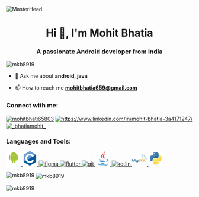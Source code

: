 ![MasterHead](https://external-content.duckduckgo.com/iu/?u=https%3A%2F%2F4.bp.blogspot.com%2F-6vGvy4vCcvE%2FXdcwnaf7XzI%2FAAAAAAAANZM%2FIo2mm8SXjmUVCo60byOn-XpLUpn54nizACLcBGAsYHQ%2Fs1600%2Fimage1.gif&f=1&nofb=1&ipt=c003006ff12e91502ff4aea3d2b104264de74a1a2b90a503d02e882d2883d07b&ipo=images)

<h1 align="center">Hi 👋, I'm Mohit Bhatia</h1>
<h3 align="center">A passionate Android developer from India</h3>

<p align="left"> <img src="https://komarev.com/ghpvc/?username=mkb8919&label=Profile%20views&color=0e75b6&style=flat" alt="mkb8919" /> </p>

- 💬 Ask me about **android, java**

- 📫 How to reach me **mohitbhatia659@gmail.com**

<h3 align="left">Connect with me:</h3>
<p align="left">
<a href="https://twitter.com/mohitbhati65803" target="blank"><img align="center" src="https://raw.githubusercontent.com/rahuldkjain/github-profile-readme-generator/master/src/images/icons/Social/twitter.svg" alt="mohitbhati65803" height="30" width="40" /></a>
<a href="https://linkedin.com/in/https://www.linkedin.com/in/mohit-bhatia-3a4171247/" target="blank"><img align="center" src="https://raw.githubusercontent.com/rahuldkjain/github-profile-readme-generator/master/src/images/icons/Social/linked-in-alt.svg" alt="https://www.linkedin.com/in/mohit-bhatia-3a4171247/" height="30" width="40" /></a>
<a href="https://instagram.com/_bhatiamohit_" target="blank"><img align="center" src="https://raw.githubusercontent.com/rahuldkjain/github-profile-readme-generator/master/src/images/icons/Social/instagram.svg" alt="_bhatiamohit_" height="30" width="40" /></a>
</p>

<h3 align="left">Languages and Tools:</h3>
<p align="left"> <a href="https://developer.android.com" target="_blank" rel="noreferrer"> <img src="https://raw.githubusercontent.com/devicons/devicon/master/icons/android/android-original-wordmark.svg" alt="android" width="40" height="40"/> </a> <a href="https://www.cprogramming.com/" target="_blank" rel="noreferrer"> <img src="https://raw.githubusercontent.com/devicons/devicon/master/icons/c/c-original.svg" alt="c" width="40" height="40"/> </a> <a href="https://www.figma.com/" target="_blank" rel="noreferrer"> <img src="https://www.vectorlogo.zone/logos/figma/figma-icon.svg" alt="figma" width="40" height="40"/> </a> <a href="https://flutter.dev" target="_blank" rel="noreferrer"> <img src="https://www.vectorlogo.zone/logos/flutterio/flutterio-icon.svg" alt="flutter" width="40" height="40"/> </a> <a href="https://git-scm.com/" target="_blank" rel="noreferrer"> <img src="https://www.vectorlogo.zone/logos/git-scm/git-scm-icon.svg" alt="git" width="40" height="40"/> </a> <a href="https://www.java.com" target="_blank" rel="noreferrer"> <img src="https://raw.githubusercontent.com/devicons/devicon/master/icons/java/java-original.svg" alt="java" width="40" height="40"/> </a> <a href="https://kotlinlang.org" target="_blank" rel="noreferrer"> <img src="https://www.vectorlogo.zone/logos/kotlinlang/kotlinlang-icon.svg" alt="kotlin" width="40" height="40"/> </a> <a href="https://www.mysql.com/" target="_blank" rel="noreferrer"> <img src="https://raw.githubusercontent.com/devicons/devicon/master/icons/mysql/mysql-original-wordmark.svg" alt="mysql" width="40" height="40"/> </a> <a href="https://www.python.org" target="_blank" rel="noreferrer"> <img src="https://raw.githubusercontent.com/devicons/devicon/master/icons/python/python-original.svg" alt="python" width="40" height="40"/> </a> </p>

<p><img align="left" src="https://github-readme-stats.vercel.app/api/top-langs?username=mkb8919&show_icons=true&locale=en&layout=compact" alt="mkb8919" /></p>

<p>&nbsp;<img align="center" src="https://github-readme-stats.vercel.app/api?username=mkb8919&show_icons=true&locale=en" alt="mkb8919" /></p>

<p><img align="center" src="https://github-readme-streak-stats.herokuapp.com/?user=mkb8919&" alt="mkb8919" /></p>
